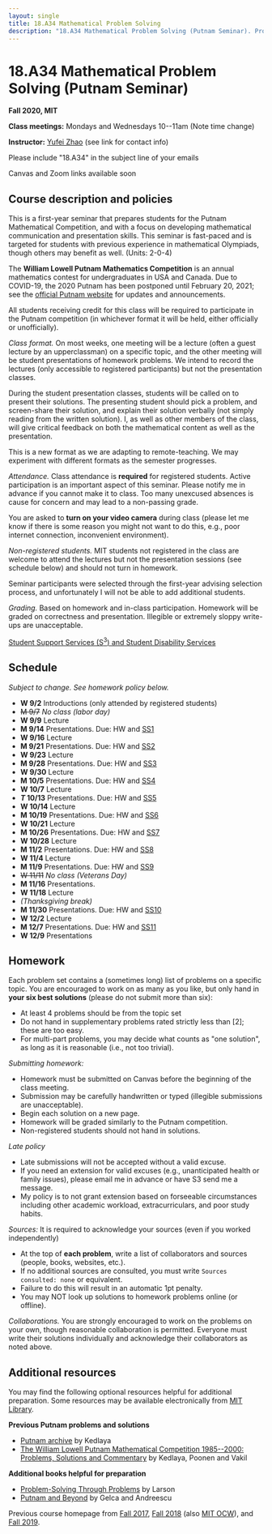 ```yaml
---
layout: single
title: 18.A34 Mathematical Problem Solving
description: "18.A34 Mathematical Problem Solving (Putnam Seminar). Prof. Yufei Zhao"
---
```


# 18.A34 Mathematical Problem Solving (Putnam Seminar)

**Fall 2020, MIT**

**Class meetings:** Mondays and Wednesdays 10--11am (Note time change)

**Instructor:** [Yufei Zhao](http://yufeizhao.com) (see link for contact info)

Please include "18.A34" in the subject line of your emails

Canvas and Zoom links available soon

## Course description and policies


This is a first-year seminar that prepares students for the Putnam Mathematical Competition, and with a focus on developing mathematical communication and presentation skills. 
This seminar is fast-paced and is targeted for students with previous experience in mathematical Olympiads, though others may benefit as well. (Units: 2-0-4)

The **William Lowell Putnam Mathematics Competition** is an annual mathematics contest for undergraduates in USA and Canada.
Due to COVID-19, the 2020 Putnam has been postponed until February 20, 2021; see the [official Putnam website](https://www.maa.org/math-competitions/putnam-competition) for updates and announcements.

All students receiving credit for this class will be required to participate in the Putnam competition (in whichever format it will be held, either officially or unofficially).

_Class format._
On most weeks, one meeting will be a lecture (often a guest lecture by an upperclassman) on a specific topic, and the other meeting will be student presentations of homework problems. We intend to record the lectures (only accessible to registered participants) but not the presentation classes.

During the student presentation classes, students will be called on to present their solutions. 
The presenting student should pick a problem, and screen-share their solution, and explain their solution verbally (not simply reading from the written solution). I, as well as other members of the class, will give critical feedback on both the mathematical content as well as the presentation.

This is a new format as we are adapting to remote-teaching. We may experiment with different formats as the semester progresses.

_Attendance._
Class attendance is **required** for registered students. 
Active participation is an important aspect of this seminar.
Please notify me in advance if you cannot make it to class.
Too many unexcused absences is cause for concern and may lead to a non-passing grade.

You are asked to **turn on your video camera** during class (please let me know if there is some reason you might not want to do this, e.g., poor internet connection, inconvenient environment).

_Non-registered students._
MIT students not registered in the class are welcome to attend the lectures but not the presentation sessions (see schedule below) and should not turn in homework.

Seminar participants were selected through the first-year advising selection process, and unfortunately I will not be able to add additional students.

_Grading._ Based on homework and in-class participation. 
Homework will be graded on correctness and presentation. Illegible or extremely sloppy write-ups are unacceptable.

[Student Support Services (S<sup>3</sup>) and Student Disability Services](s3)

## Schedule 

_Subject to change. See homework policy below._ 

- **W 9/2** Introductions (only attended by registered students)
- ~~M 9/7~~ _No class (labor day)_
- **W 9/9** Lecture
- **M 9/14** Presentations. Due: HW and [SS1](ps/hw1.pdf)
- **W 9/16** Lecture
- **M 9/21** Presentations. Due: HW and [SS2](ps/hw2.pdf)
- **W 9/23** Lecture
- **M 9/28** Presentations. Due: HW and [SS3](ps/hw3.pdf)
- **W 9/30** Lecture
- **M 10/5** Presentations. Due: HW and [SS4](ps/hw4.pdf)
- **W 10/7** Lecture
- **_T_ 10/13** Presentations. Due: HW and [SS5](ps/hw5.pdf)
- **W 10/14** Lecture
- **M 10/19** Presentations. Due: HW and [SS6](ps/hw6.pdf)
- **W 10/21** Lecture
- **M 10/26** Presentations. Due: HW and [SS7](ps/hw7.pdf)
- **W 10/28** Lecture
- **M 11/2** Presentations. Due: HW and [SS8](ps/hw8.pdf)
- **W 11/4** Lecture
- **M 11/9** Presentations. Due: HW and [SS9](ps/hw9.pdf)
- ~~W 11/11~~ _No class (Veterans Day)_
- **M 11/16** Presentations.
- **W 11/18** Lecture
- _(Thanksgiving break)_
- **M 11/30** Presentations. Due: HW and [SS10](ps/hw10.pdf)
- **W 12/2** Lecture
- **M 12/7** Presentations. Due: HW and [SS11](ps/hw11.pdf)
- **W 12/9** Presentations

## Homework

Each problem set contains a (sometimes long) list of problems on a specific topic. You are encouraged to work on as many as you like, but only hand in **your six best solutions** (please do not submit more than six):

* At least 4 problems should be from the topic set
* Do not hand in supplementary problems rated strictly less than [2]; these are too easy. 
* For multi-part problems, you may decide what counts as "one solution", as long as it is reasonable (i.e., not too trivial).

_Submitting homework:_

* Homework must be submitted on Canvas before the beginning of the class meeting. 
* Submission may be carefully handwritten or typed (illegible submissions are unacceptable).
* Begin each solution on a new page.
* Homework will be graded similarly to the Putnam competition. 
* Non-registered students should not hand in solutions.

_Late policy_ 
* Late submissions will not be accepted without a valid excuse.
* If you need an extension for valid excuses (e.g., unanticipated health or family issues), please email me in advance or have S3 send me a message.
* My policy is to not grant extension based on forseeable circumstances including other academic workload, extracurriculars, and poor study habits.


_Sources:_ It is required to acknowledge your sources (even if you worked independently)

* At the top of **each problem**, write a list of collaborators and sources (people, books, websites, etc.). 
* If no additional sources are consulted, you must write `Sources consulted: none` or equivalent. 
* Failure to do this will result in an automatic 1pt penalty. 
* You may NOT look up solutions to homework problems online (or offline).

_Collaborations._ 
You are strongly encouraged to work on the problems on your own, though reasonable collaboration is permitted. 
Everyone must write their solutions individually and acknowledge their collaborators as noted above.

## Additional resources

You may find the following optional resources helpful for additional preparation.
Some resources may be available electronically from [MIT Library](https://libraries.mit.edu/).

**Previous Putnam problems and solutions**

- [Putnam archive](http://kskedlaya.org/putnam-archive/) by Kedlaya
- [The William Lowell Putnam Mathematical Competition 1985--2000: Problems, Solutions and Commentary](https://www.amazon.com/William-Lowell-Mathematical-Competition-1985-2000/dp/0883858274) by Kedlaya, Poonen and Vakil

**Additional books helpful for preparation**

- [Problem-Solving Through Problems](https://www.amazon.com/Problem-Solving-Through-Problems-Problem-Mathematics/dp/0387961712/) by Larson
- [Putnam and Beyond](https://www.amazon.com/Putnam-Beyond-Razvan-Gelca/dp/0387257659/) by Gelca and Andreescu

Previous course homepage from [Fall 2017](fa17/), [Fall 2018](fa18/) (also [MIT OCW](https://ocw.mit.edu/courses/mathematics/18-a34-mathematical-problem-solving-putnam-seminar-fall-2018/)), and [Fall 2019](fa19/).